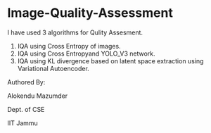 # Image-Quality-Assessment

I have used 3 algorithms for Qulity Assesment.

1. IQA using Cross Entropy of images.
2. IQA using Cross Entropyand YOLO_V3 network.
3. IQA using KL divergence based on latent space extraction using Variational Autoencoder.


Authored By:

Alokendu Mazumder

Dept. of CSE

IIT Jammu
